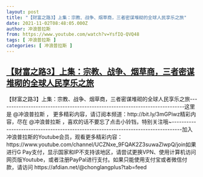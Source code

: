 ```yaml
---
layout: post
title: "【财富之路3】上集：宗教、战争、烟草商，三者密谋堆砌的全球人民享乐之旅"
date: 2021-11-02T08:48:05.000Z
author: 冲浪普拉斯
from: https://www.youtube.com/watch?v=YsfIQ-QVQ48
tags: [ 冲浪普拉斯 ]
categories: [ 冲浪普拉斯 ]
---
```

<!--1635842885000-->
[【财富之路3】上集：宗教、战争、烟草商，三者密谋堆砌的全球人民享乐之旅](https://www.youtube.com/watch?v=YsfIQ-QVQ48)
------

<div>
【财富之路3】上集：宗教、战争、烟草商，三者密谋堆砌的全球人民享乐之旅----------------------------------------------------------------------------这里是 @冲浪普拉斯  ， 更多精彩内容，请订阅本频道：http://bit.ly/3mGPiwz精彩内容，尽在 @冲浪普拉斯 ，喜欢的话不要忘了点击小铃铛，特别关注哦~----------------------------------------------------------------------------------加入冲浪普拉斯的Youtube会员，观看更多精彩内容：https://www.youtube.com/channel/UCZNxe_9FQAK2Z3suwaZlwpQ/join如果进行G Pay支付，显示国家和IP不支持该地区，请尝试更换VPN、使用计算机访问网页版Youtube，或者注册PayPal进行支付。如果只能使用支付宝或者微信付款，请访问 https://afdian.net/@chonglangplus?tab=feed
</div>
